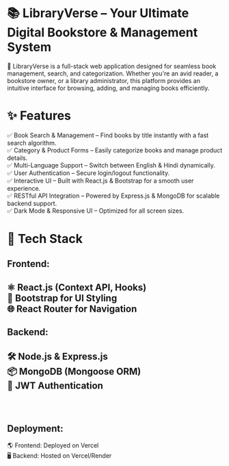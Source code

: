 # 📚 LibraryVerse – Your Ultimate Digital Bookstore & Management System
🚀 LibraryVerse is a full-stack web application designed for seamless book management, search, and categorization. Whether you're an avid reader, a bookstore owner, or a library administrator, this platform provides an intuitive interface for browsing, adding, and managing books efficiently.
# ✨ Features
✅ Book Search & Management – Find books by title instantly with a fast search algorithm.
<br/>
✅ Category & Product Forms – Easily categorize books and manage product details.
<br/>
✅ Multi-Language Support – Switch between English & Hindi dynamically.
<br/>
✅ User Authentication – Secure login/logout functionality.
<br/>
✅ Interactive UI – Built with React.js & Bootstrap for a smooth user experience.
<br/>
✅ RESTful API Integration – Powered by Express.js & MongoDB for scalable backend support.
<br/>
✅ Dark Mode & Responsive UI – Optimized for all screen sizes.
<br/>
# 📂 Tech Stack 
<h2>Frontend:<h2/>
  <p>
    ⚛️ React.js (Context API, Hooks)
<br/>
🎨 Bootstrap for UI Styling
<br/>
   🌐 React Router for Navigation
  </p>
 <h2>Backend:<h2/>
  <p>
   🛠️ Node.js & Express.js
<br/>
📦 MongoDB (Mongoose ORM)
<br/>
   🔑 JWT Authentication
  </p>
<br/>
<h2> Deployment:</h2>
  🌎 Frontend: Deployed on Vercel
<br/>
  🖥️ Backend: Hosted on Vercel/Render
